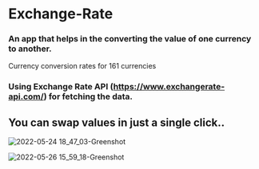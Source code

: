 # Exchange-Rate

### An app that helps in the converting the value of one currency to another.
Currency conversion rates for 161 currencies

### Using Exchange Rate API (https://www.exchangerate-api.com/) for fetching the data. 

## You can swap values in just a single click..

![2022-05-24 18_47_03-Greenshot](https://user-images.githubusercontent.com/71679521/170469272-39cfe93c-ea46-4ac8-be87-6bf761b19e94.png)

![2022-05-26 15_59_18-Greenshot](https://user-images.githubusercontent.com/71679521/170470626-fcb44f7c-1004-412f-b28d-a4e70293007c.png)
